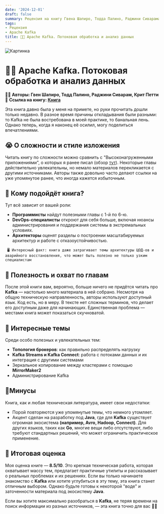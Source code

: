 ```yaml
---
date: '2024-12-01'
draft: false
summary: Рецензия на книгу Гвена Шапиро, Тодда Палино, Раджини Сиварама и Крита Петти — Apache Kafka. Потоковая обработка и анализ данных
tags:
- Рецензия
- Apache Kafka
title: 👩‍💻 Apache Kafka. Потоковая обработка и анализ данных
---
```


![Картинка](http://localhost:1313/images/posts/image_74.jpg)

# 👩‍💻 Apache Kafka. Потоковая обработка и анализ данных

🧍‍♂️ **Авторы: Гвен Шапиро, Тодд Палино, Раджини Сиварам, Крит Петти** \
📕 **Ссылка на книгу: [Книга](https://t.me/c/2238954094/12)**

Эта книга давно была у меня на примете, но руки прочитать дошли только недавно. В разное время причины откладывания были разными: то Kafka не была востребована в моей практике, то банальная лень. Однако теперь, когда я наконец её осилил, могу поделиться впечатлениями.

## 😭 О сложности и стиле изложения
Читать книгу по сложности можно сравнить с "Высоконагруженными приложениями", о которых я ранее писал (обзор [тут](https://t.me/behind_the_circus/25)). Некоторые главы действительно увлекательны, но немало материалов перекликается с другими источниками. Авторы также довольно часто делают ссылки на уже упомянутое ранее, что иногда кажется избыточным.

## 🤗 Кому подойдёт книга?
Тут всё зависит от вашей роли:
- **__Программисты__** найдут полезными главы с 1-й по 6-ю.
- **__DevOps-специалисты__** откроют для себя больше, включая нюансы администрирования и поддержания системы в экстремальных условиях.
- **__Архитекторы__** оценят разделы о построении масштабируемых архитектур и работе с отказоустойчивостью.

``` 🖥 Интересный факт: книга даже затрагивает темы архитектуры ЦОД-ов и аварийного восстановления, что может быть полезно не только узким специалистам```

## 🛌 Полезность и охват по главам
После этой книги вам, вероятно, больше ничего не придётся читать про **Kafka** — настолько много материала в ней собрано. Несмотря на общую техническую направленность, авторы используют доступный язык. Код есть, но в меру. В тексте нет сложных терминов, что делает его доступным даже для начинающих. Единственная проблема — местами книга может показаться скучноватой.

## 🐸 Интересные темы
Среди особо полезных и увлекательных тем:
- **__Топология брокеров__**: как правильно распределять нагрузку
- **__Kafka Streams и Kafka Connect__**: работа с потоками данных и их интеграция с другими системами
- Зеркальное копирование между кластерами с помощью **__MirrorMaker2__**
- Администрирование Kafka

## 🔪Минусы
Книга, как и любая техническая литература, имеет свои недостатки:
- Порой повторяются уже упомянутые темы, что немного утомляет.
- Акцент сделан на разработку под **Java**, где для **Kafka** существует огромная экосистема __(например, **Avro**, **Hadoop**, **Connect**)__. Для других языков, таких как **Go**, многие вещи либо отсутствуют, либо требуют стандартных решений, что может ограничить практическое применение.

## 🚬 Итоговая оценка
Моя оценка книге — **8.5/10**. Это крепкая техническая работа, которая охватывает массу тем, предлагает практичные утилиты и рассказывает о реальных проблемах и их решениях. Если вы только начинаете знакомство с **Kafka** или хотите углубиться в эту тему, эта книга станет отличным выбором. Однако будьте готовы к некоторой "воде" и заточенности материала под экосистему **Java**.

Если вы хотите максимально разобраться в **Kafka**, не теряя времени на поиск информации из разных источников, — эта книга точно для вас 👨‍🦳
